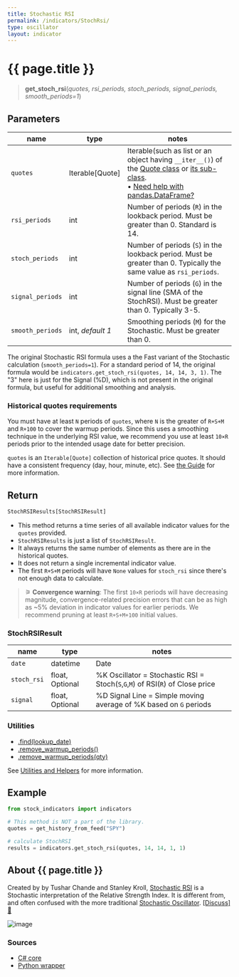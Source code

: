 ```yaml
---
title: Stochastic RSI
permalink: /indicators/StochRsi/
type: oscillator
layout: indicator
---
```


# {{ page.title }}

><span class="indicator-syntax">**get_stoch_rsi**(*quotes, rsi_periods, stoch_periods, signal_periods, smooth_periods=1*)</span>

## Parameters

| name | type | notes
| -- |-- |--
| `quotes` | Iterable[Quote] | Iterable(such as list or an object having `__iter__()`) of the [Quote class]({{site.baseurl}}/guide/#historical-quotes) or [its sub-class]({{site.baseurl}}/guide/#using-custom-quote-classes). <br><span class='qna-dataframe'> • [Need help with pandas.DataFrame?]({{site.baseurl}}/guide/#using-pandasdataframe)</span>
| `rsi_periods` | int | Number of periods (`R`) in the lookback period.  Must be greater than 0.  Standard is 14.
| `stoch_periods` | int | Number of periods (`S`) in the lookback period.  Must be greater than 0.  Typically the same value as `rsi_periods`.
| `signal_periods` | int | Number of periods (`G`) in the signal line (SMA of the StochRSI).  Must be greater than 0.  Typically 3-5.
| `smooth_periods` | int, *default 1* | Smoothing periods (`M`) for the Stochastic.  Must be greater than 0.

The original Stochastic RSI formula uses a the Fast variant of the Stochastic calculation (`smooth_periods=1`).  For a standard period of 14, the original formula would be `indicators.get_stoch_rsi(quotes, 14, 14, 3, 1)`.  The "3" here is just for the Signal (%D), which is not present in the original formula, but useful for additional smoothing and analysis.

### Historical quotes requirements

You must have at least `N` periods of `quotes`, where `N` is the greater of `R+S+M` and `R+100` to cover the warmup periods.  Since this uses a smoothing technique in the underlying RSI value, we recommend you use at least `10×R` periods prior to the intended usage date for better precision.

`quotes` is an `Iterable[Quote]` collection of historical price quotes.  It should have a consistent frequency (day, hour, minute, etc).  See [the Guide]({{site.baseurl}}/guide/#historical-quotes) for more information.

## Return

```python
StochRSIResults[StochRSIResult]
```

- This method returns a time series of all available indicator values for the `quotes` provided.
- `StochRSIResults` is just a list of `StochRSIResult`.
- It always returns the same number of elements as there are in the historical quotes.
- It does not return a single incremental indicator value.
- The first `R+S+M` periods will have `None` values for `stoch_rsi` since there's not enough data to calculate.

> &#9886; **Convergence warning**: The first `10×R` periods will have decreasing magnitude, convergence-related precision errors that can be as high as ~5% deviation in indicator values for earlier periods.  We recommend pruning at least `R+S+M+100` initial values.

### StochRSIResult

| name | type | notes
| -- |-- |--
| `date` | datetime | Date
| `stoch_rsi` | float, Optional | %K Oscillator = Stochastic RSI = Stoch(`S`,`G`,`M`) of RSI(`R`) of Close price
| `signal` | float, Optional | %D Signal Line = Simple moving average of %K based on `G` periods

### Utilities

- [.find(lookup_date)]({{site.baseurl}}/utilities#find-indicator-result-by-date)
- [.remove_warmup_periods()]({{site.baseurl}}/utilities#remove-warmup-periods)
- [.remove_warmup_periods(qty)]({{site.baseurl}}/utilities#remove-warmup-periods)

See [Utilities and Helpers]({{site.baseurl}}/utilities#utilities-for-indicator-results) for more information.

## Example

```python
from stock_indicators import indicators

# This method is NOT a part of the library.
quotes = get_history_from_feed("SPY")

# calculate StochRSI
results = indicators.get_stoch_rsi(quotes, 14, 14, 1, 1)
```

## About {{ page.title }}

Created by by Tushar Chande and Stanley Kroll, [Stochastic RSI](https://school.stockcharts.com/doku.php?id=technical_indicators:stochrsi) is a Stochastic interpretation of the Relative Strength Index.  It is different from, and often confused with the more traditional [Stochastic Oscillator](../Stoch#content).
[[Discuss] &#128172;]({{site.dotnet.repo}}/discussions/236 "Community discussion about this indicator")

![image]({{site.dotnet.charts}}/StochRsi.png)

### Sources

- [C# core]({{site.dotnet.src}}/s-z/StochRsi/StochRsi.Series.cs)
- [Python wrapper]({{site.python.src}}/stoch_rsi.py)
